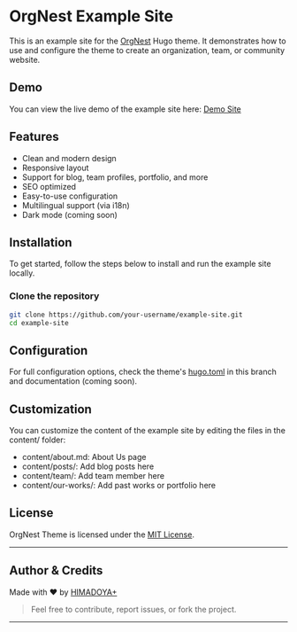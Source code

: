 # OrgNest Example Site

This is an example site for the [OrgNest](https://github.com/himadoya/OrgNest) Hugo theme. It demonstrates how to use and configure the theme to create an organization, team, or community website.

## Demo

You can view the live demo of the example site here: [Demo Site](https://your-username.github.io/example-site)

## Features

- Clean and modern design
- Responsive layout
- Support for blog, team profiles, portfolio, and more
- SEO optimized
- Easy-to-use configuration
- Multilingual support (via i18n)
- Dark mode (coming soon)

## Installation

To get started, follow the steps below to install and run the example site locally.

### Clone the repository

```bash
git clone https://github.com/your-username/example-site.git
cd example-site
```

## Configuration

For full configuration options, check the theme's [hugo.toml](hugo.toml) in this branch and documentation (coming soon).

## Customization
You can customize the content of the example site by editing the files in the content/ folder:

- content/about.md: About Us page
- content/posts/: Add blog posts here
- content/team/: Add team member here
- content/our-works/: Add past works or portfolio here

## License

OrgNest Theme is licensed under the [MIT License](LICENSE).

---

## Author & Credits

Made with ❤️ by [HIMADOYA+](https://himadoya.org)

> Feel free to contribute, report issues, or fork the project.

---